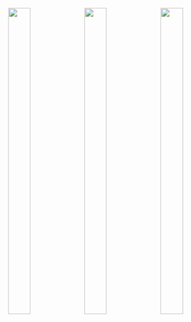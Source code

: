 <p float="center>
          
<img src="https://user-images.githubusercontent.com/113609040/210040596-19a974e5-a1c9-4da7-a54e-a68404ed17e0.png" width=22% height=35%>

<img src="https://user-images.githubusercontent.com/113609040/211977555-02ade1f2-b562-419e-9b24-58a78b509ff2.png" width=30% height=40%>

<img src="https://user-images.githubusercontent.com/113609040/211977546-ca18e6c5-62f7-4a6f-a3a2-d4216fba0fce.png" width=30% height=40%>

<img src="https://user-images.githubusercontent.com/113609040/211977551-99b0c1fd-e46d-4e49-af0a-d7f40c9c826c.png" width=30% height=40%>
                                                                                                                 
</p>
